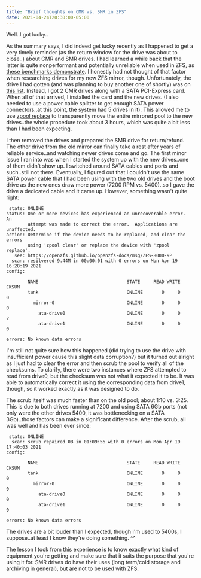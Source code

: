 ```yaml
---
title: "Brief thoughts on CMR vs. SMR in ZFS"
date: 2021-04-24T20:30:00-05:00
---
```


Well..I got lucky..

<!--more-->

As the summary says, I did indeed get lucky recently as I happened to get a very timely reminder (as the return window for the drive was about to close..) about CMR and SMR drives. I had learned a while back that the latter is quite nonperformant and potentially unreliable when used in ZFS, as [these benchmarks demonstrate](https://www.servethehome.com/wd-red-smr-vs-cmr-tested-avoid-red-smr/).  I honestly had not thought of that factor when researching drives for my new ZFS mirror, though.  Unfortunately, the drive I had gotten (and was planning to buy another one of shortly) was on [this list](https://www.truenas.com/community/resources/list-of-known-smr-drives.141/).  Instead, I got 2 CMR drives along with a SATA PCI-Express card.  When all of that arrived, I installed the card and the new drives.  (I also needed to use a power cable splitter to get enough SATA power connectors..at this point, the system had 5 drives in it).  This allowed me to use [zpool replace](https://docs.oracle.com/cd/E19253-01/819-5461/gbcet/index.html) to transparently move the entire mirrored pool to the new drives..the whole procedure took about 3 hours, which was quite a bit less than I had been expecting.

I then removed the drives and prepared the SMR drive for return/refund.  The other drive from the old mirror can finally take a rest after years of reliable service..and watching newer drives come and go.  The first minor issue I ran into was when I started the system up with the new drives..one of them didn't show up.  I switched around SATA cables and ports and such..still not there.  Eventually, I figured out that I couldn't use the same SATA power cable that I had been using with the two old drives and the boot drive as the new ones draw more power (7200 RPM vs. 5400)..so I gave the drive a dedicated cable and it came up.  However, something wasn't quite right:

```
 state: ONLINE
status: One or more devices has experienced an unrecoverable error.  An
        attempt was made to correct the error.  Applications are unaffected.
action: Determine if the device needs to be replaced, and clear the errors
        using 'zpool clear' or replace the device with 'zpool replace'.
   see: https://openzfs.github.io/openzfs-docs/msg/ZFS-8000-9P
  scan: resilvered 9.44M in 00:00:01 with 0 errors on Mon Apr 19 16:28:19 2021
config:

        NAME                                 STATE     READ WRITE CKSUM
        tank                                 ONLINE       0     0     0
          mirror-0                           ONLINE       0     0     0
            ata-drive0                       ONLINE       0     0     2
            ata-drive1                       ONLINE       0     0     0

errors: No known data errors
```

I'm still not quite sure how this happened (did trying to use the drive with insufficient power cause this slight data corruption?) but it turned out alright as I just had to clear the error and then scrub the pool to verify all of the checksums.  To clarify, there were two instances where ZFS attempted to read from drive0, but the checksum was not what it expected it to be.  It was able to automatically correct it using the corresponding data from drive1, though, so it worked exactly as it was designed to do.

The scrub itself was much faster than on the old pool; about 1:10 vs. 3:25.  This is due to both drives running at 7200 and using SATA 6Gb ports (not only were the other drives 5400, it was bottlenecking on a SATA 3Gb)..those factors can make a significant difference.  After the scrub, all was well and has been ever since:

```
 state: ONLINE
  scan: scrub repaired 0B in 01:09:56 with 0 errors on Mon Apr 19 17:40:03 2021
config:

        NAME                                 STATE     READ WRITE CKSUM
        tank                                 ONLINE       0     0     0
          mirror-0                           ONLINE       0     0     0
            ata-drive0                       ONLINE       0     0     0
            ata-drive1                       ONLINE       0     0     0

errors: No known data errors
```

The drives are a bit louder than I expected, though I'm used to 5400s, I suppose..at least I know they're doing something. ^^

The lesson I took from this experience is to know exactly what kind of
equipment you're getting and make sure that it suits the purpose that you're
using it for.  SMR drives do have their uses (long term/cold storage and
archiving in general), but are not to be used with ZFS.
